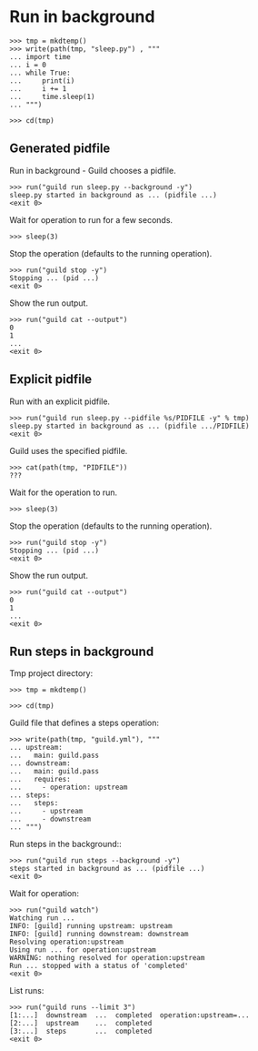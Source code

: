 # Run in background

    >>> tmp = mkdtemp()
    >>> write(path(tmp, "sleep.py") , """
    ... import time
    ... i = 0
    ... while True:
    ...     print(i)
    ...     i += 1
    ...     time.sleep(1)
    ... """)

    >>> cd(tmp)

## Generated pidfile

Run in background - Guild chooses a pidfile.

    >>> run("guild run sleep.py --background -y")
    sleep.py started in background as ... (pidfile ...)
    <exit 0>

Wait for operation to run for a few seconds.

    >>> sleep(3)

Stop the operation (defaults to the running operation).

    >>> run("guild stop -y")
    Stopping ... (pid ...)
    <exit 0>

Show the run output.

    >>> run("guild cat --output")
    0
    1
    ...
    <exit 0>

## Explicit pidfile

Run with an explicit pidfile.

    >>> run("guild run sleep.py --pidfile %s/PIDFILE -y" % tmp)
    sleep.py started in background as ... (pidfile .../PIDFILE)
    <exit 0>

Guild uses the specified pidfile.

    >>> cat(path(tmp, "PIDFILE"))
    ???

Wait for the operation to run.

    >>> sleep(3)

Stop the operation (defaults to the running operation).

    >>> run("guild stop -y")
    Stopping ... (pid ...)
    <exit 0>

Show the run output.

    >>> run("guild cat --output")
    0
    1
    ...
    <exit 0>

## Run steps in background

Tmp project directory:

    >>> tmp = mkdtemp()

    >>> cd(tmp)

Guild file that defines a steps operation:

    >>> write(path(tmp, "guild.yml"), """
    ... upstream:
    ...   main: guild.pass
    ... downstream:
    ...   main: guild.pass
    ...   requires:
    ...     - operation: upstream
    ... steps:
    ...   steps:
    ...     - upstream
    ...     - downstream
    ... """)

Run steps in the background::

    >>> run("guild run steps --background -y")
    steps started in background as ... (pidfile ...)
    <exit 0>

Wait for operation:

    >>> run("guild watch")
    Watching run ...
    INFO: [guild] running upstream: upstream
    INFO: [guild] running downstream: downstream
    Resolving operation:upstream
    Using run ... for operation:upstream
    WARNING: nothing resolved for operation:upstream
    Run ... stopped with a status of 'completed'
    <exit 0>

List runs:

    >>> run("guild runs --limit 3")
    [1:...]  downstream  ...  completed  operation:upstream=...
    [2:...]  upstream    ...  completed
    [3:...]  steps       ...  completed
    <exit 0>

